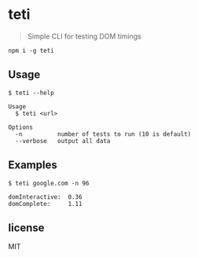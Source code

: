# teti

> Simple CLI for testing DOM timings

```
npm i -g teti
```

## Usage

```
$ teti --help

Usage
  $ teti <url>

Options
  -n          number of tests to run (10 is default)
  --verbose   output all data
```

## Examples

```
$ teti google.com -n 96

domInteractive:	 0.36
domComplete: 	 1.11
```

## license

MIT
